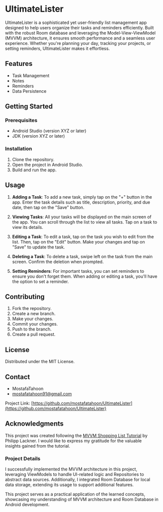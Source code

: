 # UltimateLister
UltimateLister is a sophisticated yet user-friendly list management app designed to help users organize their tasks and reminders efficiently. Built with the robust Room database and leveraging the Model-View-ViewModel (MVVM) architecture, it ensures smooth performance and a seamless user experience. Whether you're planning your day, tracking your projects, or setting reminders, UltimateLister makes it effortless.

## Features

- Task Management
- Notes
- Reminders
- Data Persistence

## Getting Started

### Prerequisites

- Android Studio (version XYZ or later)
- JDK (version XYZ or later)

### Installation

1. Clone the repository.
2. Open the project in Android Studio.
3. Build and run the app.

## Usage

1. **Adding a Task**: To add a new task, simply tap on the "+" button in the app. Enter the task details such as title, description, priority, and due date, then tap on the "Save" button.

2. **Viewing Tasks**: All your tasks will be displayed on the main screen of the app. You can scroll through the list to view all tasks. Tap on a task to view its details.

3. **Editing a Task**: To edit a task, tap on the task you wish to edit from the list. Then, tap on the "Edit" button. Make your changes and tap on "Save" to update the task.

4. **Deleting a Task**: To delete a task, swipe left on the task from the main screen. Confirm the deletion when prompted.

5. **Setting Reminders**: For important tasks, you can set reminders to ensure you don't forget them. When adding or editing a task, you'll have the option to set a reminder.


## Contributing

1. Fork the repository.
2. Create a new branch.
3. Make your changes.
4. Commit your changes.
5. Push to the branch.
6. Create a pull request.

## License

Distributed under the MIT License.

## Contact

- MostafaTahoon
- mostafatahoon91@gmail.com

Project Link: [https://github.com/mostafatahoon/UltimateLister](https://github.com/mostafatahoon/UltimateLister)
## Acknowledgments

This project was created following the [MVVM Shopping List Tutorial](https://www.youtube.com/playlist?list=PLQkwcJG4YTCT0RouHZ6sQlE4JE6VyD2zO) by Philipp Lackner. I would like to express my gratitude for the valuable insights gained from the tutorial.

### Project Details

I successfully implemented the MVVM architecture in this project, leveraging ViewModels to handle UI-related logic and Repositories to abstract data sources. Additionally, I integrated Room Database for local data storage, extending its usage to support additional features.

This project serves as a practical application of the learned concepts, showcasing my understanding of MVVM architecture and Room Database in Android development.
